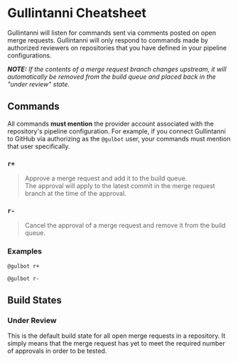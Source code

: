 Gullintanni Cheatsheet
======================

Gullintanni will listen for commands sent via comments posted on open merge
requests. Gullintanni will only respond to commands made by authorized
reviewers on repositories that you have defined in your pipeline
configurations.

_**NOTE:** If the contents of a merge request branch changes upstream, it will
automatically be removed from the build queue and placed back in the "under
review" state._

Commands
--------

All commands **must mention** the provider account associated with the
repository's pipeline configuration. For example, if you connect Gullintanni to
GitHub via authorizing as the `@gulbot` user, your commands must mention that
user specifically.

### `r+`

> Approve a merge request and add it to the build queue.  
> The approval will apply to the latest commit in the merge request branch at
> the time of the approval.

### `r-`

> Cancel the approval of a merge request and remove it from the build queue.

### Examples

```
@gulbot r+
```

```
@gulbot r-
```

Build States
------------

### Under Review

This is the default build state for all open merge requests in a repository. It
simply means that the merge request has yet to meet the required number of
approvals in order to be tested.
